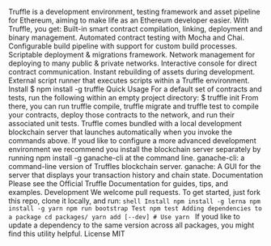 Truffle is a development environment, testing framework and asset pipeline for Ethereum, aiming to make life as an Ethereum developer easier. With Truffle, you get: Built-in smart contract compilation, linking, deployment and binary management. Automated contract testing with Mocha and Chai. Configurable build pipeline with support for custom build processes. Scriptable deployment & migrations framework. Network management for deploying to many public & private networks. Interactive console for direct contract communication. Instant rebuilding of assets during development. External script runner that executes scripts within a Truffle environment. Install $ npm install -g truffle Quick Usage For a default set of contracts and tests, run the following within an empty project directory: $ truffle init From there, you can run truffle compile, truffle migrate and truffle test to compile your contracts, deploy those contracts to the network, and run their associated unit tests. Truffle comes bundled with a local development blockchain server that launches automatically when you invoke the commands above. If youd like to configure a more advanced development environment we recommend you install the blockchain server separately by running npm install -g ganache-cli at the command line. ganache-cli: a command-line version of Truffles blockchain server. ganache: A GUI for the server that displays your transaction history and chain state. Documentation Please see the Official Truffle Documentation for guides, tips, and examples. Development We welcome pull requests. To get started, just fork this repo, clone it locally, and run: ```shell Install npm install -g lerna npm install -g yarn npm run bootstrap Test npm test Adding dependencies to a package cd packages/ yarn add [--dev] # Use yarn ``` If youd like to update a dependency to the same version across all packages, you might find this utility helpful. License MIT